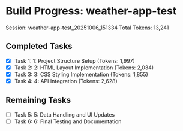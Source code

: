 # Build Progress: weather-app-test
Session: weather-app-test_20251006_151334
Total Tokens: 13,241

## Completed Tasks
- [x] Task 1: 1: Project Structure Setup (Tokens: 1,997)
- [x] Task 2: 2: HTML Layout Implementation (Tokens: 2,034)
- [x] Task 3: 3: CSS Styling Implementation (Tokens: 1,855)
- [x] Task 4: 4: API Integration (Tokens: 2,628)

## Remaining Tasks
- [ ] Task 5: 5: Data Handling and UI Updates
- [ ] Task 6: 6: Final Testing and Documentation
